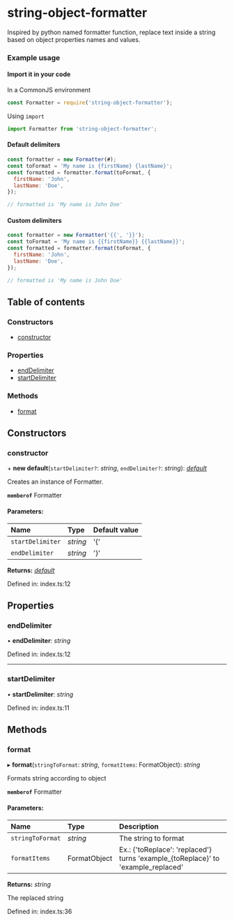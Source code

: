 # string-object-formatter

Inspired by python named formatter function, replace text inside a string based on object properties names and values.

### Example usage

#### Import it in your code

In a CommonJS environment

```javascript
const Formatter = require('string-object-formatter');
```

Using `import`

```javascript
import Formatter from 'string-object-formatter';
```

#### Default delimiters

```javascript
const formatter = new Formatter(#);
const toFormat = 'My name is {firstName} {lastName}';
const formatted = formatter.format(toFormat, {
  firstName: 'John',
  lastName: 'Doe',
});

// formatted is 'My name is John Doe'
```

#### Custom delimiters

```javascript
const formatter = new Formatter('{{', '}}');
const toFormat = 'My name is {{firstName}} {{lastName}}';
const formatted = formatter.format(toFormat, {
  firstName: 'John',
  lastName: 'Doe',
});

// formatted is 'My name is John Doe'
```

## Table of contents

### Constructors

- [constructor](#constructor)

### Properties

- [endDelimiter](#enddelimiter)
- [startDelimiter](#startdelimiter)

### Methods

- [format](#format)

## Constructors

### constructor

\+ **new default**(`startDelimiter?`: _string_, `endDelimiter?`: _string_): [_default_](#)

Creates an instance of Formatter.

**`memberof`** Formatter

#### Parameters:

| Name             | Type     | Default value |
| :--------------- | :------- | :------------ |
| `startDelimiter` | _string_ | '{'           |
| `endDelimiter`   | _string_ | '}'           |

**Returns:** [_default_](#)

Defined in: index.ts:12

## Properties

### endDelimiter

• **endDelimiter**: _string_

Defined in: index.ts:12

---

### startDelimiter

• **startDelimiter**: _string_

Defined in: index.ts:11

## Methods

### format

▸ **format**(`stringToFormat`: _string_, `formatItems`: FormatObject): _string_

Formats string according to object

**`memberof`** Formatter

#### Parameters:

| Name             | Type         | Description                                                                       |
| :--------------- | :----------- | :-------------------------------------------------------------------------------- |
| `stringToFormat` | _string_     | The string to format                                                              |
| `formatItems`    | FormatObject | Ex.: {'toReplace': 'replaced'} turns 'example\_{toReplace}' to 'example_replaced' |

**Returns:** _string_

The replaced string

Defined in: index.ts:36

